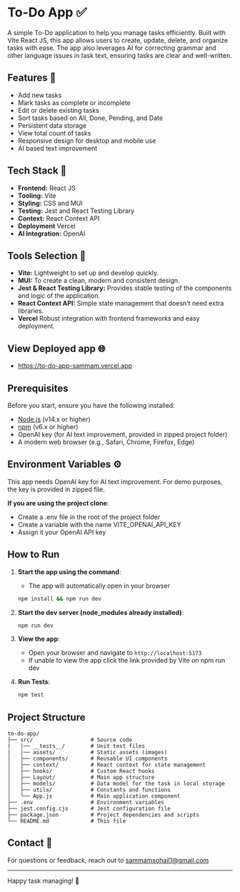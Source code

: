 # To-Do App ✅

A simple To-Do application to help you manage tasks efficiently. Built with Vite React JS, this app allows users to create, update, delete, and organize tasks with ease. The app also leverages AI for correcting grammar and other language issues in task text, ensuring tasks are clear and well-written.

## Features 🎉

- Add new tasks
- Mark tasks as complete or incomplete
- Edit or delete existing tasks
- Sort tasks based on All, Done, Pending, and Date
- Persistent data storage
- View total count of tasks
- Responsive design for desktop and mobile use
- AI based text improvement

## Tech Stack 🚀

- **Frontend:** React JS  
- **Tooling:** Vite  
- **Styling:** CSS and MUI
- **Testing:** Jest and React Testing Library
- **Context:** React Context API
- **Deployment** Vercel
- **AI Integration:** OpenAI

## Tools Selection 🚀

- **Vite:** Lightweight to set up and develop quickly.
- **MUI:** To create a clean, modern and consistent design.
- **Jest & React Testing Library:** Provides stable testing of the components and logic of the application.
- **React Context API:** Simple state management that doesn't need extra libraries.
- **Vercel** Robust integration with frontend frameworks and easy deployment.

## View Deployed app 🌐
- https://to-do-app-sammam.vercel.app

## Prerequisites 

Before you start, ensure you have the following installed:

- [Node.js](https://nodejs.org/) (v14.x or higher)
- [npm](https://www.npmjs.com/) (v6.x or higher)
- OpenAI key (for AI text improvement, provided in zipped project folder) 
- A modern web browser (e.g., Safari, Chrome, Firefox, Edge)

## Environment Variables ⚙️

This app needs OpenAI key for AI text improvement.
For demo purposes, the key is provided in zipped file.

**If you are using the project clone**:
   - Create a .env file in the root of the project folder
   - Create a variable with the name VITE_OPENAI_API_KEY
   - Assign it your OpenAI API key

## How to Run 

1. **Start the app using the command**:
   - The app will automatically open in your browser
   ```bash
   npm install && npm run dev
   ```
2. **Start the dev server (node_modules already installed)**:
   ```bash
   npm run dev
   ```
3. **View the app**:
   - Open your browser and navigate to `http://localhost:5173`
   - If unable to view the app click the link provided by Vite on npm run dev

4. **Run Tests**:
   ```bash
   npm test
   ```

## Project Structure

```
to-do-app/
├── src/                  # Source code
|   |── __tests__/        # Unit test files 
|   |── assets/           # Static assets (images)
│   ├── components/       # Reusable UI components
│   ├── context/          # React context for state management
│   ├── hooks/            # Custom React hooks
│   ├── Layout/           # Main app structure 
│   ├── models/           # Data model for the task in local storage
│   ├── utils/            # Constants and functions
│   └── App.js            # Main application component
├── .env                  # Environment variables
├── jest.config.cjs       # Jest configuration file
├── package.json          # Project dependencies and scripts
└── README.md             # This file
```

## Contact 🤝

For questions or feedback, reach out to [sammamsohail1@gmail.com](mailto:sammamsohail1@gmail.com)

---

Happy task managing! 🥂
